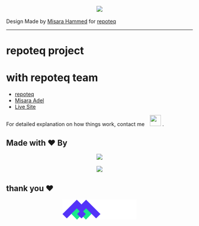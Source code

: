 
<p align="center"><a href="https://repoteq.com/" target="_blank"><img src="https://misaraadel.github.io/repotic/assets/images/navbar/logo.svg" width="400"></a></p>

Design Made by [Misara Hammed](https://github.com/misaraadel) for [repoteq](https://repoteq.com/)

----------

# repoteq project

# with repoteq team 

- [repoteq](https://repoteq.com/)
- [Misara Adel](https://github.com/misaraadel)
- [Live Site](https://misaraadel.github.io/repotic/)


For detailed explanation on how things work, contact me  <a href="https://api.whatsapp.com/send?phone=201007425819"><img src="https://cdn-icons-png.flaticon.com/512/733/733585.png" style="width: 30px; height: 30px; object-fit: contain;margin-left: 10px;" /></a> .


## Made with ♥ By

<p align="center"><a href="https://repoteq.com/" target="_blank"><img src="https://misaraadel.github.io/repotic/assets/images/navbar/logo.svg" width="200"></a></p>

<p align="center"><a href="https://github.com/misaraadel" target="_blank"><img src="https://avatars.githubusercontent.com/u/41232116?v=4" width="200"></a></p>


## thank you ♥

<p align="center"><a href="https://github.com/misaraadel" target="_blank"><img src="https://github.com/misaraadel/sonbola/blob/main/misara_logo.svg" width="200"></a></p>
